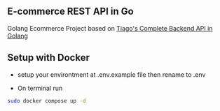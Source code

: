 ## E-commerce REST API in Go 

Golang Ecommerce Project based on [Tiago's Complete Backend API in Golang](https://youtu.be/7VLmLOiQ3ck?si=oEIeB-1h5U_chUcJ)

## Setup with Docker

- setup your environtment at .env.example file then rename to .env

- On terminal run

```sh
sudo docker compose up -d
```
